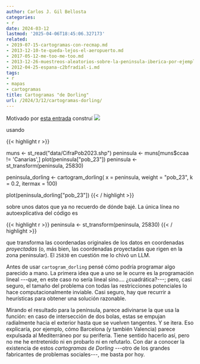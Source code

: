```yaml
---
author: Carlos J. Gil Bellosta
categories:
- r
date: 2024-03-12
lastmod: '2025-04-06T18:45:06.327173'
related:
- 2019-07-15-cartogramas-con-recmap.md
- 2013-12-10-te-queda-lejos-el-aeropuerto.md
- 2017-05-12-me-too-me-too.md
- 2013-12-26-muestreos-aleatorios-sobre-la-peninsula-iberica-por-ejemplo.md
- 2012-04-25-espana-c2bfradial-i.md
tags:
- r
- mapas
- cartogramas
title: Cartogramas "de Dorling"
url: /2024/3/12/cartogramas-dorling/
---
```


Motivado por [esta entrada](https://statmodeling.stat.columbia.edu/2024/03/03/hey-heres-some-r-code-to-make-colored-maps-using-circle-sizes-proportional-to-county-population/)
construí
![](/wp-uploads/2024/cartograma-dorling-peninsula.png#center)

usando

{{< highlight r >}}

muns <- st_read("data/CifraPob2023.shp")
peninsula <- muns[muns$ccaa != 'Canarias',]
plot(peninsula["pob_23"])
peninsula <- st_transform(peninsula, 25830)


peninsula_dorling <- cartogram_dorling(
  x = peninsula,
  weight = "pob_23",
  k = 0.2,
  itermax = 100)

plot(peninsula_dorling["pob_23"])
{{< / highlight >}}

sobre unos datos que ya no recuerdo de dónde bajé. La única línea no autoexplicativa del código es

{{< highlight r >}}
peninsula <- st_transform(peninsula, 25830)
{{< / highlight >}}

que transforma las coordenadas originales de los datos en coordenadas _proyectadas_ (o, más bien, las coordenadas proyectadas que rigen en la zona peninsular). El `25830` en cuestión me lo chivó un LLM.

Antes de usar `cartogram_dorling` pensé cómo podría programar algo parecido a mano. La primera idea que a uno se le ocurre es la programación lineal ---que, en este caso no sería lineal sino.... ¿cuadrática?---; pero, casi seguro, el tamaño del problema con todas las restricciones potenciales lo hace computacionalmente inviable. Casi seguro, hay que recurrir a heurísticas para obtener una solución razonable.

Mirando el resultado para la península, parece adivinarse la que usa la función: en caso de intersección de dos bolas, estas se empujan radialmente hacia el exterior hasta que se vuelven tangentes. Y se itera. Eso explicaría, por ejemplo, cómo Barcelona (y también Valencia) parece expulsada al Mediterráneo por su periferia. Tiene sentido hacerlo así, pero no me he entretenido ni en probarlo ni en refutarlo. Con dar a conocer la existencia de estos _cartogramas de Dorling_ ---otro de los grandes fabricantes de problemas sociales---, me basta por hoy.